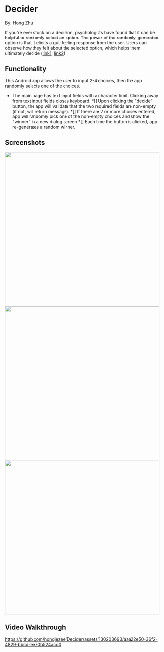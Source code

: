 # Decider
By: Hong Zhu

If you're ever stuck on a decision, psychologists have found that it can be helpful to randomly select an option. The power of the randomly-generated option is that it elicits a gut-feeling response from the user. Users can observe how they felt about the selected option, which helps them ultimately decide ([link1](https://www.sciencedirect.com/science/article/pii/S0001691822000269), [link2](https://kevineikenberry.com/personal-professional-development/need-to-make-a-decision-flip-a-coin/#:~:text=Here%20is%20that%20surprising%20approach,has%20been%20at%20work%20too))

## Functionality 
This Android app allows the user to input 2-4 choices, then the app randomly selects one of the choices.

* The main page has text input fields with a character limit. Clicking away from text input fields closes keyboard.
*[] Upon clicking the "decide" button, the app will validate that the two required fields are non-empty (if not, will return message).
*[] If there are 2 or more choices entered, app will randomly pick one of the non-empty choices and show the "winner" in a new dialog screen
*[] Each time the button is clicked, app re-generates a random winner.

## Screenshots
<img src="https://github.com/hongiezee/Decider/assets/130203693/3c22973d-52c5-4b0b-acb2-aa03516b816d" height="500">

<img src="https://github.com/hongiezee/Decider/assets/130203693/e347f315-b85b-42e2-bf73-dd5abee54e3b" height="500">

<img src="https://github.com/hongiezee/Decider/assets/130203693/e3365a39-4f52-47b4-8621-de1873b1a64b" height="500">

## Video Walkthrough

https://github.com/hongiezee/Decider/assets/130203693/aaa22e50-36f2-4829-bbcd-ee70b524acd0

